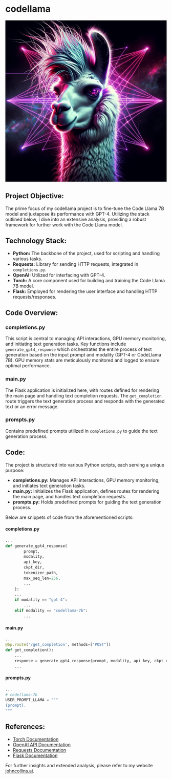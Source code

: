 # codellama

![Code Llama Project](neon-llama-2.png)

## Project Objective:
The prime focus of my codellama project is to fine-tune the Code Llama 7B model and juxtapose its performance with GPT-4. Utilizing the stack outlined below, I dive into an extensive analysis, providing a robust framework for further work with the Code Llama model.

## Technology Stack:
- **Python:** The backbone of the project, used for scripting and handling various tasks.
- **Requests:** Library for sending HTTP requests, integrated in `completions.py`.
- **OpenAI:** Utilized for interfacing with GPT-4.
- **Torch:** A core component used for building and training the Code Llama 7B model.
- **Flask:** Employed for rendering the user interface and handling HTTP requests/responses.

## Code Overview:

### completions.py
This script is central to managing API interactions, GPU memory monitoring, and initiating text generation tasks. Key functions include `generate_gpt4_response` which orchestrates the entire process of text generation based on the input prompt and modality (GPT-4 or CodeLlama 7B). GPU memory stats are meticulously monitored and logged to ensure optimal performance.

### main.py
The Flask application is initialized here, with routes defined for rendering the main page and handling text completion requests. The `get_completion` route triggers the text generation process and responds with the generated text or an error message.

### prompts.py
Contains predefined prompts utilized in `completions.py` to guide the text generation process.

## Code:

The project is structured into various Python scripts, each serving a unique purpose:

- **completions.py:** Manages API interactions, GPU memory monitoring, and initiates text generation tasks.
- **main.py:** Initializes the Flask application, defines routes for rendering the main page, and handles text completion requests.
- **prompts.py:** Holds predefined prompts for guiding the text generation process.

Below are snippets of code from the aforementioned scripts:

#### completions.py
```python
...
def generate_gpt4_response(
        prompt, 
        modality, 
        api_key, 
        ckpt_dir, 
        tokenizer_path, 
        max_seq_len=256,
        ...
    ):
    ...
    if modality == "gpt-4":
        ...
    elif modality == "codellama-7b":
        ...
```

#### main.py
```python
...
@bp.route('/get_completion', methods=["POST"])
def get_completion():
    ...
    response = generate_gpt4_response(prompt, modality, api_key, ckpt_dir, tokenizer_path)
    ...
```

#### prompts.py
```python
...
# codellama-7b
USER_PROMPT_LLAMA = """
{prompt}. 
"""
```

## References:

- [Torch Documentation](https://pytorch.org/docs/stable/index.html)
- [OpenAI API Documentation](https://platform.openai.com/docs/api-reference/)
- [Requests Documentation](https://docs.python-requests.org/en/latest/)
- [Flask Documentation](https://flask.palletsprojects.com/en/2.1.x/)

For further insights and extended analysis, please refer to my website [johncollins.ai](https://johncollins.ai).
